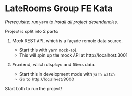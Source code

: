 # LateRooms Group FE Kata

_Prerequisite: run `yarn` to install all project dependencies._

Project is split into 2 parts:

1. Mock REST API, which is a façade remote data source.
    - Start this with `yarn mock-api`
    - This will spin up the mock API at http://localhost:3001 
    
2. Frontend, which displays and filters data.
    - Start this in development mode with `yarn watch`
    - Go to http://localhost:3000

Start both to run the project!
